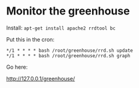 # Monitor the greenhouse

Install:
`apt-get install apache2 rrdtool bc`


Put this in the cron:

```
*/1 * * * * bash /root/greenhouse/rrd.sh update
*/1 * * * * bash /root/greenhouse/rrd.sh graph
```

Go here:

http://127.0.0.1/greenhouse/